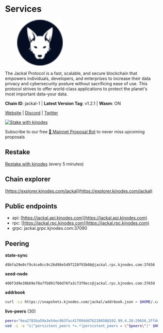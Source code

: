 # Services

<figure><img src="https://raw.githubusercontent.com/kj89/cosmos-images/main/logos/jackal.png" width="150" alt=""><figcaption></figcaption></figure>

The Jackal Protocol is a fast, scalable, and secure blockchain that empowers  individuals, developers, and enterprises to increase their data privacy and  cybersecurity posture without sacrificing ease of use. This protocol strives  to offer world-class applications to protect the planet's most important data–your data.

**Chain ID**: jackal-1 | **Latest Version Tag**: v1.2.1 | **Wasm**: ON

[Website](https://jackalprotocol.com) | [Discord](https://discord.com/invite/5GKym3p6rj) | [Twitter](https://twitter.com/Jackal_Protocol)

[![Stake with kjnodes](https://i.ibb.co/cr44Q8j/button-stake-with-kjnodes.png)](https://restake.app/jackal/jklvaloper1tr3wm3mdkz0tda6t7vavqnn7fe2g4un0f67xmt)

Subscribe to our free [🤖 Mainnet Proposal Bot](https://t.me/kjnodes_proposal_bot) to never miss upcoming proposals

## Restake

[Restake with kjnodes](https://restake.app/jackal/jklvaloper1tr3wm3mdkz0tda6t7vavqnn7fe2g4un0f67xmt) (every 5 minutes)
## Chain explorer
[https://explorer.kjnodes.com/jackal](https://explorer.kjnodes.com/jackal)

## Public endpoints

* api: [https://jackal.api.kjnodes.com](https://jackal.api.kjnodes.com)
* rpc: [https://jackal.rpc.kjnodes.com](https://jackal.rpc.kjnodes.com)
* grpc: jackal.grpc.kjnodes.com:37090

## Peering

**state-sync**

```text
d9bfa29e0cf9c4ce0cc9c26d98e5d97228f93b0b@jackal.rpc.kjnodes.com:37656
```

**seed-node**

```text
400f3d9e30b69e78a7fb891f60d76fa3c73f0ecc@jackal.rpc.kjnodes.com:37659
```

**addrbook**
```bash
curl -Ls https://snapshots.kjnodes.com/jackal/addrbook.json > $HOME/.canine/config/addrbook.json
```

**live-peers** (30)
```bash
peers="6ea2783ba59a3e54ec963fac41709ddd76218650@192.99.4.20:29656,3ffdd94842b4204dbf50bb3820466c4f9f294232@65.109.80.158:14656,55bbee79c024a5032222ee4cac0d932c4033c63a@142.132.209.97:26656,f7b5bc8e8eb8a954f9c36ac7c06ff7b9b847c785@167.86.82.140:46656,a463b16c5a7cee3d77f465a0b1c0d526aef426d8@194.163.150.92:26656,d9bfa29e0cf9c4ce0cc9c26d98e5d97228f93b0b@65.109.88.38:37656,dd3cab79ffae0aed4f519503b66e9403c69eeb14@85.237.193.101:25565,e7e0fa5e56b19da4aa9fc43aa9fb4ef7bb7fabdc@198.244.178.213:26656,316864671ec9566a3d07b64040c45e3fc75ccf36@65.108.201.154:5020,68205c025ec65bf4d4183691d19d15b0a72221ec@65.108.42.185:26656,713d202326eedaed41d467b26051aba62727febd@5.9.69.241:26656,d9abd1dd5bf7c57461f0476c61e28bac879430a2@141.94.109.71:10556,173c43436e2287f3660c344a5fd2386da4a61968@65.109.92.241:11126,0faa7f1099de2e02deebe09fcb52863056333265@144.202.72.17:26616,dbbd1e102b9d0cde827cd272205fa3a2886a6b2c@5.9.147.22:21656,7ec80b61b883b6534f6b405353219a63ee7ed348@65.109.24.188:17556,af774f532cf4b53528b0c418d01dbec549207841@162.19.84.205:26656,2ec46ff04ebfafc19f505feaaf00943c15bb2757@185.16.38.149:26656,976d837d399c0914cca7ba81fcd554b1f3d7a7bd@184.147.204.80:26656,e08efc0b0e15e4d8eacf0f4ed5e52f6e9bdc312d@144.76.97.251:36156,2a55d2e6cc5fa2dda8a484ab7d00f77f076d237f@141.95.47.216:26656,ff94a29e02de8369faf37c76d3c97684bbd51bd6@185.16.38.165:17556,83d66a37202785b09aee4e3ae1b50d2ddfbf860c@162.19.89.8:10856,7c85c0aa43e8027b424cb356554a4ccc801a968d@198.244.212.27:26656,5b379046d6c3db9f5fa7a45ac94004de55ec9ddf@65.108.237.233:30656,0daa5dcda773b1d3842ba2881cf27aab519a2cac@54.36.108.222:28656,ad41936e5f89b119fdaae25fef0652949770f06e@185.107.57.74:26656,7adbbe1a5f867a0befcf1fd94f395dd8257d718f@71.236.119.108:57656,f3b96273f3b1a7d2594851badd4302f16db81cfa@23.29.55.92:26656,26b6255375a592c3b0664bd474a6975f468c3785@88.99.164.158:11126"
sed -i -e "s|^persistent_peers *=.*|persistent_peers = \"$peers\"|" $HOME/.canine/config/config.toml
```
